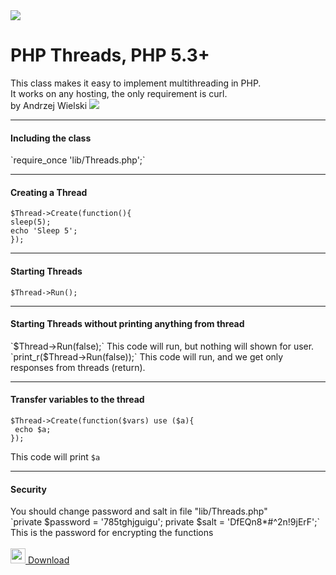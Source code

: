 <img src="https://github.com/wielski/PHPThreads/blob/master/phpthreads.png?raw=true">

PHP Threads, PHP 5.3+
==========

This class makes it easy to implement multithreading in PHP.<br/>
It works on any hosting, the only requirement is curl.<br/>
by Andrzej Wielski <a href="http://vk.com/wielski"><img src="http://images2.wikia.nocookie.net/__cb20130815064125/gnomoria/ru/images/b/b4/Vk_favicon.png"></a>

<hr/>

<h4>Including the class</h4>
`require_once 'lib/Threads.php';`

<hr/>
<h4>Creating a Thread</h4>

    $Thread->Create(function(){
   	sleep(5);
   	echo 'Sleep 5';
    });

<hr/>

<h4>Starting Threads</h4>

`$Thread->Run();`

<hr/>

<h4>Starting Threads without printing anything from thread</h4>
`$Thread->Run(false);`
This code will run, but nothing will shown for user.<br/>
`print_r($Thread->Run(false));`
This code will run, and we get only responses from threads (return).

<hr/>

<h4>Transfer variables to the thread</h4>

    $Thread->Create(function($vars) use ($a){
     echo $a;
    });

This code will print `$a`

<hr/>

<h4>Security</h4>
You should change password and salt in file "lib/Threads.php"<br />
`private $password = '785tghjguigu';
private $salt = 'DfEQn8*#^2n!9jErF';`<br />
This is the password for encrypting the functions

<br />
<br />
<a href="https://github.com/wielski/PHPThreads/releases"><img src="https://assets-cdn.github.com/images/modules/logos_page/Octocat.png" width="24"> Download</a>
